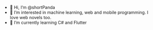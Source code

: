 - 👋 Hi, I’m @shortPanda
- 👀 I’m interested in machine learning, web and mobile programming. I love web novels too.
- 🌱 I’m currently learning C# and Flutter
